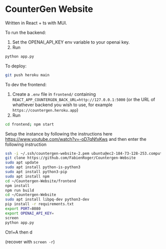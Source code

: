 # CounterGen Website

Written in React + ts with MUI.

To run the backend:

1. Set the OPENAI_API_KEY env variable to your openai key.
2. Run

```bash
python app.py
```

To deploy:

```bash
git push heroku main
```

To dev the frontend:

1. Create a `.env` file in `frontend/` containing `REACT_APP_COUNTERGEN_BACK_URL=http://127.0.0.1:5000` (or the URL of whathever backend you wish to use, for example `https://countergen.heroku.app`)
2. Run

```bash
cd frontend; npm start
```

Setup the instance by following the instructions here <https://www.youtube.com/watch?v=-oD7qNfxKws>
and then enter the following instruction

```bash
ssh -i ~/.ssh/countergen-website-2.pem ubuntu@ec2-184-73-128-253.compute-1.amazonaws.com
git clone https://github.com/FabienRoger/Countergen-Website
sudo apt update
sudo apt install python-is-python3
sudo apt install python3-pip
sudo apt install npm
cd ~/Countergen-Website/frontend
npm install
npm run build
cd ~/Countergen-Website
sudo apt install libpq-dev python3-dev
pip install -r requirements.txt
export PORT=8080
export OPENAI_API_KEY=
screen
python app.py
```

Ctrl+A then d

(recover with `screen -r`)
